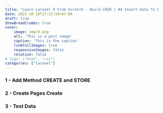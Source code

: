 ```yaml
---
title: "Learn Laravel 9 From Scratch - Build CRUD | #4 Insert Data To Database"
date: 2022-10-18T17:23:50+07:00
draft: true
ShowBreadCrumbs: true
cover:
    image: img/4.png
    alt: 'This is a post image'
    caption: 'This is the caption'
    linkFullImages: true
    responsiveImages: false
    relative: false
# tags: ["html", "css"]
categories: ["laravel"]
---
```

### 1 - Add Method CREATE and STORE
### 2 - Create Pages Create
### 3 - Test Data